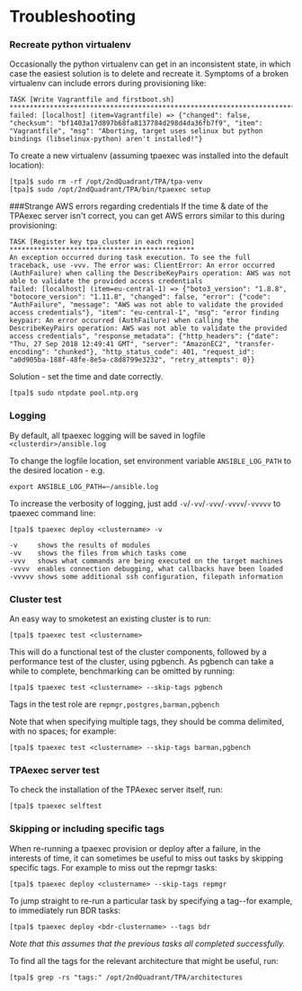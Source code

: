 # Troubleshooting

### Recreate python virtualenv

Occasionally the python virtualenv can get in an inconsistent state, in which case the easiest solution is to delete and recreate it. Symptoms of a broken virtualenv can include errors during provisioning like:

```
TASK [Write Vagrantfile and firstboot.sh] ******************************************************************************************************************************
failed: [localhost] (item=Vagrantfile) => {"changed": false, "checksum": "bf1403a17d897b68fa8137784d298d4da36fb7f9", "item": "Vagrantfile", "msg": "Aborting, target uses selinux but python bindings (libselinux-python) aren't installed!"}
```

To create a new virtualenv (assuming tpaexec was installed into the default location):

```
[tpa]$ sudo rm -rf /opt/2ndQuadrant/TPA/tpa-venv
[tpa]$ sudo /opt/2ndQuadrant/TPA/bin/tpaexec setup
```

###Strange AWS errors regarding credentials
If the time & date of the TPAexec server isn't correct, you can get AWS errors similar to this during provisioning:
```
TASK [Register key tpa_cluster in each region] **********************************************
An exception occurred during task execution. To see the full traceback, use -vvv. The error was: ClientError: An error occurred (AuthFailure) when calling the DescribeKeyPairs operation: AWS was not able to validate the provided access credentials
failed: [localhost] (item=eu-central-1) => {"boto3_version": "1.8.8", "botocore_version": "1.11.8", "changed": false, "error": {"code": "AuthFailure", "message": "AWS was not able to validate the provided access credentials"}, "item": "eu-central-1", "msg": "error finding keypair: An error occurred (AuthFailure) when calling the DescribeKeyPairs operation: AWS was not able to validate the provided access credentials", "response_metadata": {"http_headers": {"date": "Thu, 27 Sep 2018 12:49:41 GMT", "server": "AmazonEC2", "transfer-encoding": "chunked"}, "http_status_code": 401, "request_id": "a0d905ba-188f-48fe-8e5a-c8d8799e3232", "retry_attempts": 0}}

```

Solution - set the time and date correctly.

```
[tpa]$ sudo ntpdate pool.ntp.org
```

### Logging

By default, all tpaexec logging will be saved in logfile `<clusterdir>/ansible.log`

To change the logfile location, set environment variable `ANSIBLE_LOG_PATH` to the desired location - e.g.

```
export ANSIBLE_LOG_PATH=~/ansible.log
```

To increase the verbosity of logging, just add `-v`/`-vv`/`-vvv`/`-vvvv`/`-vvvvv` to tpaexec command line:

```
[tpa]$ tpaexec deploy <clustername> -v

-v     shows the results of modules
-vv    shows the files from which tasks come
-vvv   shows what commands are being executed on the target machines
-vvvv  enables connection debugging, what callbacks have been loaded
-vvvvv shows some additional ssh configuration, filepath information
```

### Cluster test

An easy way to smoketest an existing cluster is to run:

```
[tpa]$ tpaexec test <clustername>
```

This will do a functional test of the cluster components, followed by a performance test of the cluster, using pgbench. As pgbench can take a while to complete, benchmarking can be omitted by running:

```
[tpa]$ tpaexec test <clustername> --skip-tags pgbench
```

Tags in the test role are `repmgr,postgres,barman,pgbench`

Note that when specifying multiple tags, they should be comma delimited, with
no spaces; for example: 

```
[tpa]$ tpaexec test <clustername> --skip-tags barman,pgbench
```

### TPAexec server test

To check the installation of the TPAexec server itself, run:

```
[tpa]$ tpaexec selftest
```

### Skipping or including specific tags

When re-running a tpaexec provision or deploy after a failure, in the interests
of time, it can sometimes be useful to miss out tasks by skipping specific tags.
For example to miss out the repmgr tasks:

```
[tpa]$ tpaexec deploy <clustername> --skip-tags repmgr
```

To jump straight to re-run a particular task by specifying a tag--for example,
to immediately run BDR tasks:

```
[tpa]$ tpaexec deploy <bdr-clustername> --tags bdr
```

*Note that this assumes that the previous tasks all completed successfully.*


To find all the tags for the relevant architecture that might be useful, run:

```
[tpa]$ grep -rs "tags:" /opt/2ndQuadrant/TPA/architectures
```
